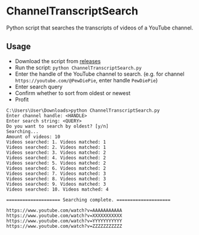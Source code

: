 # ChannelTranscriptSearch
Python script that searches the transcripts of videos of a YouTube channel.

## Usage
* Download the script from [releases](https://github.com/ItsProfessional/ChannelTranscriptSearch/releases)
* Run the script: `python ChannelTranscriptSearch.py`
* Enter the handle of the YouTube channel to search. (e.g. for channel `https://youtube.com/@PewDiePie`, enter handle `PewDiePie`)
* Enter search query
* Confirm whether to sort from oldest or newest
* Profit

```
C:\Users\User\Downloads>python ChannelTranscriptSearch.py
Enter channel handle: <HANDLE>
Enter search string: <QUERY>
Do you want to search by oldest? [y/n]
Searching...
Amount of videos: 10
Videos searched: 1. Videos matched: 1
Videos searched: 2. Videos matched: 1
Videos searched: 3. Videos matched: 2
Videos searched: 4. Videos matched: 2
Videos searched: 5. Videos matched: 2
Videos searched: 6. Videos matched: 2
Videos searched: 7. Videos matched: 3
Videos searched: 8. Videos matched: 3
Videos searched: 9. Videos matched: 3
Videos searched: 10. Videos matched: 4

==================== Searching complete. ====================

https://www.youtube.com/watch?v=AAAAAAAAAAA
https://www.youtube.com/watch?v=XXXXXXXXXXX
https://www.youtube.com/watch?v=YYYYYYYYYYY
https://www.youtube.com/watch?v=ZZZZZZZZZZZ
```

